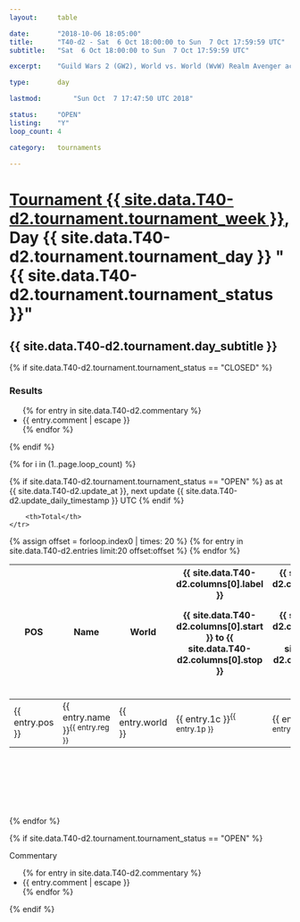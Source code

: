 ```yaml
---
layout: 	table

date: 		"2018-10-06 18:05:00"
title: 		"T40-d2 - Sat  6 Oct 18:00:00 to Sun  7 Oct 17:59:59 UTC"
subtitle: 	"Sat  6 Oct 18:00:00 to Sun  7 Oct 17:59:59 UTC"

excerpt:    "Guild Wars 2 (GW2), World vs. World (WvW) Realm Avenger achivement Tournament. \"Every Kill Counts\""

type:       day

lastmod: 		"Sun Oct  7 17:47:50 UTC 2018"

status:     "OPEN"
listing:    "Y"
loop_count: 4

category: 	tournaments

---
```

<div class="table_header">
    <h1><a href="{{ site.data.T40-d2.tournament.week_url }}">Tournament {{ site.data.T40-d2.tournament.tournament_week }}</a>, Day {{ site.data.T40-d2.tournament.tournament_day }} "{{ site.data.T40-d2.tournament.tournament_status }}"</h1>
    <h2>{{ site.data.T40-d2.tournament.day_subtitle }}</h2> 
</div>

{% if site.data.T40-d2.tournament.tournament_status == "CLOSED" %} 
<div class="commentary">
  <h3>Results</h3>
  <ul>
    {% for entry in site.data.T40-d2.commentary %}
    <li class="commentary_list">{{ entry.comment | escape }}</li>
    {% endfor %}
  </ul>
</div>
{% endif %}


{% for i in (1..page.loop_count) %}

{% if site.data.T40-d2.tournament.tournament_status == "OPEN" %} 
<span class="table_nextupdate">as at {{ site.data.T40-d2.update_at }}, next update {{ site.data.T40-d2.update_daily_timestamp }} UTC</span> 
{% endif %}

<table class="day_table">
  <colgroup>
    <col style="width:18px">
    <col style="width:55px">
    <col style="width:55px">
    <col style="width:12px">
    <col style="width:12px">
    <col style="width:12px">
    <col style="width:12px">
    <col style="width:12px">
    <col style="width:12px">
    <col style="width:12px">
    <col style="width:12px">
    <col style="width:12px">
    <col style="width:12px">
    <col style="width:12px">
    <col style="width:12px">
    <col style="width:12px">
    <col style="width:12px">
    <col style="width:12px">
    <col style="width:12px">
    <col style="width:12px">
    <col style="width:12px">
    <col style="width:12px">
    <col style="width:12px">
    <col style="width:12px">
    <col style="width:12px">
    <col style="width:12px">
    <col style="width:12px">
    <col style="width:18px">
  </colgroup>  
  <thead>
    <tr>
        <th>POS</th>
        <th class="AlignLeft">Name</th>
        <th class="AlignLeft">World</th>

<th><div class="label">{{ site.data.T40-d2.columns[0].label }}<p class="onhover">{{ site.data.T40-d2.columns[0].start }} to {{ site.data.T40-d2.columns[0].stop }}</p></div>​</th>
<th><div class="label">{{ site.data.T40-d2.columns[1].label }}<p class="onhover">{{ site.data.T40-d2.columns[1].start }} to {{ site.data.T40-d2.columns[1].stop }}</p></div>​</th>
<th><div class="label">{{ site.data.T40-d2.columns[2].label }}<p class="onhover">{{ site.data.T40-d2.columns[2].start }} to {{ site.data.T40-d2.columns[2].stop }}</p></div>​</th>
<th><div class="label">{{ site.data.T40-d2.columns[3].label }}<p class="onhover">{{ site.data.T40-d2.columns[3].start }} to {{ site.data.T40-d2.columns[3].stop }}</p></div>​</th>
<th><div class="label">{{ site.data.T40-d2.columns[4].label }}<p class="onhover">{{ site.data.T40-d2.columns[4].start }} to {{ site.data.T40-d2.columns[4].stop }}</p></div>​</th>
<th><div class="label">{{ site.data.T40-d2.columns[5].label }}<p class="onhover">{{ site.data.T40-d2.columns[5].start }} to {{ site.data.T40-d2.columns[5].stop }}</p></div>​</th>
<th><div class="label">{{ site.data.T40-d2.columns[6].label }}<p class="onhover">{{ site.data.T40-d2.columns[6].start }} to {{ site.data.T40-d2.columns[6].stop }}</p></div>​</th>
<th><div class="label">{{ site.data.T40-d2.columns[7].label }}<p class="onhover">{{ site.data.T40-d2.columns[7].start }} to {{ site.data.T40-d2.columns[7].stop }}</p></div>​</th>
<th><div class="label">{{ site.data.T40-d2.columns[8].label }}<p class="onhover">{{ site.data.T40-d2.columns[8].start }} to {{ site.data.T40-d2.columns[8].stop }}</p></div>​</th>
<th><div class="label">{{ site.data.T40-d2.columns[9].label }}<p class="onhover">{{ site.data.T40-d2.columns[9].start }} to {{ site.data.T40-d2.columns[9].stop }}</p></div>​</th>
<th><div class="label">{{ site.data.T40-d2.columns[10].label }}<p class="onhover">{{ site.data.T40-d2.columns[10].start }} to {{ site.data.T40-d2.columns[10].stop }}</p></div>​</th>

<th><div class="label">{{ site.data.T40-d2.columns[11].label }}<p class="onhover">{{ site.data.T40-d2.columns[11].start }} to {{ site.data.T40-d2.columns[11].stop }}</p></div>​</th>
<th><div class="label">{{ site.data.T40-d2.columns[12].label }}<p class="onhover">{{ site.data.T40-d2.columns[12].start }} to {{ site.data.T40-d2.columns[12].stop }}</p></div>​</th>
<th><div class="label">{{ site.data.T40-d2.columns[13].label }}<p class="onhover">{{ site.data.T40-d2.columns[13].start }} to {{ site.data.T40-d2.columns[13].stop }}</p></div>​</th>
<th><div class="label">{{ site.data.T40-d2.columns[14].label }}<p class="onhover">{{ site.data.T40-d2.columns[14].start }} to {{ site.data.T40-d2.columns[14].stop }}</p></div>​</th>
<th><div class="label">{{ site.data.T40-d2.columns[15].label }}<p class="onhover">{{ site.data.T40-d2.columns[15].start }} to {{ site.data.T40-d2.columns[15].stop }}</p></div>​</th>
<th><div class="label">{{ site.data.T40-d2.columns[16].label }}<p class="onhover">{{ site.data.T40-d2.columns[16].start }} to {{ site.data.T40-d2.columns[16].stop }}</p></div>​</th>
<th><div class="label">{{ site.data.T40-d2.columns[17].label }}<p class="onhover">{{ site.data.T40-d2.columns[17].start }} to {{ site.data.T40-d2.columns[17].stop }}</p></div>​</th>
<th><div class="label">{{ site.data.T40-d2.columns[18].label }}<p class="onhover">{{ site.data.T40-d2.columns[18].start }} to {{ site.data.T40-d2.columns[18].stop }}</p></div>​</th>
<th><div class="label">{{ site.data.T40-d2.columns[19].label }}<p class="onhover">{{ site.data.T40-d2.columns[19].start }} to {{ site.data.T40-d2.columns[19].stop }}</p></div>​</th>
<th><div class="label">{{ site.data.T40-d2.columns[20].label }}<p class="onhover">{{ site.data.T40-d2.columns[20].start }} to {{ site.data.T40-d2.columns[20].stop }}</p></div>​</th>

<th><div class="label">{{ site.data.T40-d2.columns[21].label }}<p class="onhover">{{ site.data.T40-d2.columns[21].start }} to {{ site.data.T40-d2.columns[21].stop }}</p></div>​</th>
<th><div class="label">{{ site.data.T40-d2.columns[22].label }}<p class="onhover">{{ site.data.T40-d2.columns[22].start }} to {{ site.data.T40-d2.columns[22].stop }}</p></div>​</th>
<th><div class="label">{{ site.data.T40-d2.columns[23].label }}<p class="onhover">{{ site.data.T40-d2.columns[23].start }} to {{ site.data.T40-d2.columns[23].stop }}</p></div>​</th>

        <th>Total</th>
    </tr>
  </thead>
  {% assign offset = forloop.index0 | times: 20 %}
<tbody>
{% for entry in site.data.T40-d2.entries limit:20 offset:offset %}
  <tr>
    <td class="pl{{ entry.pos }}">{{ entry.pos }}</td>
    <td class="AlignLeft">{{ entry.name }}<sup>{{ entry.reg }}</sup></td>
    <td class="AlignLeft">{{ entry.world }}</td>
    <td class="pl{{ entry.1p }}">{{ entry.1c }}<sup>{{ entry.1p }}</sup></td>
    <td class="pl{{ entry.2p }}">{{ entry.2c }}<sup>{{ entry.2p }}</sup></td>
    <td class="pl{{ entry.3p }}">{{ entry.3c }}<sup>{{ entry.3p }}</sup></td>
    <td class="pl{{ entry.4p }}">{{ entry.4c }}<sup>{{ entry.4p }}</sup></td>
    <td class="pl{{ entry.5p }}">{{ entry.5c }}<sup>{{ entry.5p }}</sup></td>
    <td class="pl{{ entry.6p }}">{{ entry.6c }}<sup>{{ entry.6p }}</sup></td>
    <td class="pl{{ entry.7p }}">{{ entry.7c }}<sup>{{ entry.7p }}</sup></td>
    <td class="pl{{ entry.8p }}">{{ entry.8c }}<sup>{{ entry.8p }}</sup></td>
    <td class="pl{{ entry.9p }}">{{ entry.9c }}<sup>{{ entry.9p }}</sup></td>
    <td class="pl{{ entry.10p }}">{{ entry.10c }}<sup>{{ entry.10p }}</sup></td>
    <td class="pl{{ entry.11p }}">{{ entry.11c }}<sup>{{ entry.11p }}</sup></td>
    <td class="pl{{ entry.12p }}">{{ entry.12c }}<sup>{{ entry.12p }}</sup></td>
    <td class="pl{{ entry.13p }}">{{ entry.13c }}<sup>{{ entry.13p }}</sup></td>
    <td class="pl{{ entry.14p }}">{{ entry.14c }}<sup>{{ entry.14p }}</sup></td>
    <td class="pl{{ entry.15p }}">{{ entry.15c }}<sup>{{ entry.15p }}</sup></td>
    <td class="pl{{ entry.16p }}">{{ entry.16c }}<sup>{{ entry.16p }}</sup></td>
    <td class="pl{{ entry.17p }}">{{ entry.17c }}<sup>{{ entry.17p }}</sup></td>
    <td class="pl{{ entry.18p }}">{{ entry.18c }}<sup>{{ entry.18p }}</sup></td>
    <td class="pl{{ entry.19p }}">{{ entry.19c }}<sup>{{ entry.19p }}</sup></td>
    <td class="pl{{ entry.20p }}">{{ entry.20c }}<sup>{{ entry.20p }}</sup></td>
    <td class="pl{{ entry.21p }}">{{ entry.21c }}<sup>{{ entry.21p }}</sup></td>
    <td class="pl{{ entry.22p }}">{{ entry.22c }}<sup>{{ entry.22p }}</sup></td>
    <td class="pl{{ entry.23p }}">{{ entry.23c }}<sup>{{ entry.23p }}</sup></td>
    <td class="pl{{ entry.24p }}">{{ entry.24c }}<sup>{{ entry.24p }}</sup></td>
    <td>{{ entry.total }}</td>
  </tr>
{% endfor %}  
</tbody>
</table>
<div class="leaderboard">
  <script async src="//pagead2.googlesyndication.com/pagead/js/adsbygoogle.js"></script>
  <!-- 728x90 -->
  <ins class="adsbygoogle"
       style="display:inline-block;width:728px;height:90px"
       data-ad-client="ca-pub-3274917281288240"
       data-ad-slot="3870538733"></ins>
  <script>
  (adsbygoogle = window.adsbygoogle || []).push({});
  </script>    
</div>
<br />
{% endfor %}

{% if site.data.T40-d2.tournament.tournament_status == "OPEN" %} 
<div class="commentary">
  <span class="commentary_title">Commentary</span>
  <ul>
    {% for entry in site.data.T40-d2.commentary %}
    <li class="commentary_list">{{ entry.comment | escape }}</li>
    {% endfor %}
  </ul>
</div>
{% endif %}


